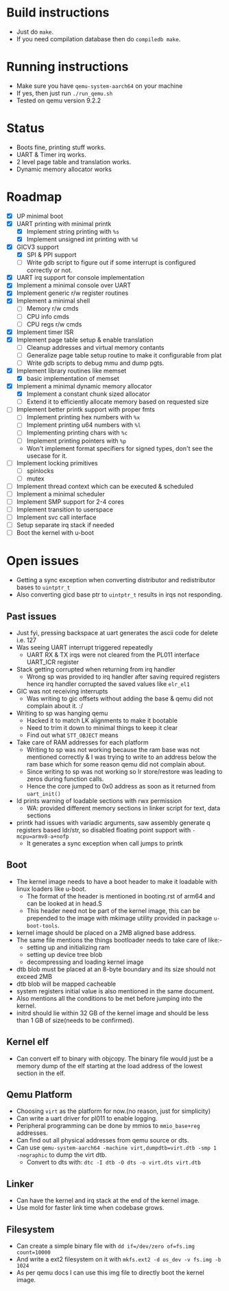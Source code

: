 # Build instructions

- Just do `make`.
- If you need compilation database then do `compiledb make`.

# Running instructions

- Make sure you have `qemu-system-aarch64` on your machine
- If yes, then just run `./run_qemu.sh`
- Tested on qemu version 9.2.2

# Status

- Boots fine, printing stuff works.
- UART & Timer irq works.
- 2 level page table and translation works.
- Dynamic memory allocator works

# Roadmap

- [x] UP minimal boot
- [x] UART printing with minimal printk
    - [x] Implement string printing with `%s`
    - [x] Implement unsigned int printing with `%d`
- [x] GICV3 support
    - [x] SPI & PPI support
    - [ ] Write gdb script to figure out if some interrupt is configured correctly or not.
- [x] UART irq support for console implementation
- [x] Implement a minimal console over UART
- [x] Implement generic r/w register routines
- [x] Implement a minimal shell
    - [ ] Memory r/w cmds
    - [ ] CPU info cmds
    - [ ] CPU regs r/w cmds
- [x] Implement timer ISR
- [x] Implement page table setup & enable translation
    - [ ] Cleanup addresses and virtual memory contants
    - [ ] Generalize page table setup routine to make it configurable from plat
    - [ ] Write gdb scripts to debug mmu and dump pgts.
- [x] Implement library routines like memset
    - [x] basic implementation of memset
- [x] Implement a minimal dynamic memory allocator
    - [x] Implement a constant chunk sized allocator
    - [ ] Extend it to efficiently allocate memory based on requested size
- [ ] Implement better printk support with proper fmts
    - [ ] Implement printing hex numbers with `%x`
    - [ ] Implement printing u64 numbers with `%l`
    - [ ] Implementing printing chars with `%c`
    - [ ] Implement printing pointers with `%p`
    - Won't implement format specifiers for signed types, don't see the usecase for it.
- [ ] Implement locking primitives
    - [ ] spinlocks
    - [ ] mutex
- [ ] Implement thread context which can be executed & scheduled
- [ ] Implement a minimal scheduler
- [ ] Implement SMP support for 2-4 cores
- [ ] Implement transition to userspace
- [ ] Implement svc call interface
- [ ] Setup separate irq stack if needed
- [ ] Boot the kernel with u-boot

# Open issues

- Getting a sync exception when converting distributor and redistributor bases to `uintptr_t`
- Also converting gicd base ptr to `uintptr_t` results in irqs not responding.

## Past issues

- Just fyi, pressing backspace at uart generates the ascii code for delete i.e. 127
- Was seeing UART interrupt triggered repeatedly
    - UART RX & TX irqs were not cleared from the PL011 interface UART_ICR register
- Stack getting corrupted when returning from irq handler
    - Wrong sp was provided to irq handler after saving required registers hence irq handler
    corrupted the saved values like `elr_el1`
- GIC was not receiving interrupts
    - Was writing to gic offsets without adding the base & qemu did not complain about it. :/
- Writing to sp was hanging qemu
    - Hacked it to match LK alignments to make it bootable
    - Need to trim it down to minimal things to keep it clear
    - Find out what `STT_OBJECT` means
- Take care of RAM addresses for each platform
    - Writing to sp was not working because the ram base was not mentioned correctly & I was trying
      to write to an address below the ram base which for some reason qemu did not complain about.
    - Since writing to sp was not working so lr store/restore was leading to zeros during function calls.
    - Hence the core jumped to 0x0 address as soon as it returned from `uart_init()`
- ld prints warning of loadable sections with rwx permission
    - WA: provided different memory sections in linker script for text, data sections
- printk had issues with variadic arguments, saw assembly generate q registers based ldr/str, so
disabled floating point support with `-mcpu=armv8-a+nofp`
    - It generates a sync exception when call jumps to printk

## Boot

- The kernel image needs to have a boot header to make it loadable with linux
  loaders like u-boot.
    - The format of the header is mentioned in booting.rst of arm64 and can be looked at in head.S
    - This header need not be part of the kernel image, this can be prepended to the image with
    mkimage utility provided in package `u-boot-tools`.
- kernel image should be placed on a 2MB aligned base address.
- The same file mentions the things bootloader needs to take care of like:-
	- setting up and initializing ram
	- setting up device tree blob
	- decompressing and loading kernel image
- dtb blob must be placed at an 8-byte boundary and its size should not exceed 2MB
- dtb blob will be mapped cacheable
- system registers initial value is also mentioned in the same document.
- Also mentions all the conditions to be met before jumping into the kernel.
- initrd should lie within 32 GB of the kernel image and should be less than 1
  GB of size(needs to be confirmed).

## Kernel elf

- Can convert elf to binary with objcopy. The binary file would just be a
  memory dump of the elf starting at the load address of the lowest section in
  the elf.

## Qemu Platform

- Choosing `virt` as the platform for now.(no reason, just for simplicity)
- Can write a uart driver for pl011 to enable logging.
- Peripheral programming can be done by mmios to `mmio_base+reg` addresses.
- Can find out all physical addresses from qemu source or dts.
- Can use `qemu-system-aarch64 -machine virt,dumpdtb=virt.dtb -smp 1 -nographic` to dump the virt dtb.
	- Convert to dts with: `dtc -I dtb -O dts -o virt.dts virt.dtb`

## Linker

- Can have the kernel and irq stack at the end of the kernel image.
- Use mold for faster link time when codebase grows.

## Filesystem

- Can create a simple binary file with `dd if=/dev/zero of=fs.img count=10000`
- And write a ext2 filesystem on it with `mkfs.ext2 -d os_dev -v fs.img -b 1024`
- As per qemu docs I can use this img file to directly boot the kernel image.
